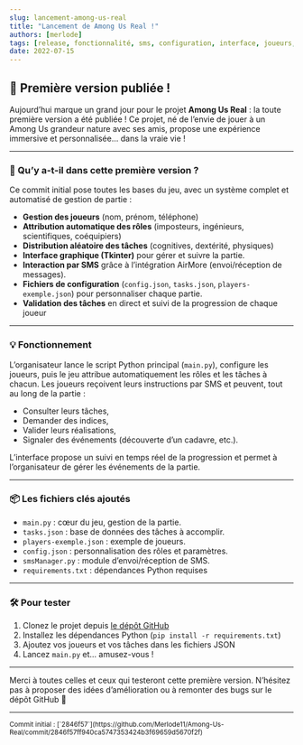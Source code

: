 ```yaml
---
slug: lancement-among-us-real
title: "Lancement de Among Us Real !"
authors: [merlode]
tags: [release, fonctionnalité, sms, configuration, interface, joueurs, tâches, among-us, irl]
date: 2022-07-15
---
```


## 🎉 Première version publiée !

Aujourd’hui marque un grand jour pour le projet **Among Us Real** : la toute première version a été publiée ! Ce projet, né de l’envie de jouer à un Among Us grandeur nature avec ses amis, propose une expérience immersive et personnalisée… dans la vraie vie !

<!-- truncate -->
---

### 🚀 Qu’y a-t-il dans cette première version ?

Ce commit initial pose toutes les bases du jeu, avec un système complet et automatisé de gestion de partie :

- **Gestion des joueurs** (nom, prénom, téléphone)
- **Attribution automatique des rôles** (imposteurs, ingénieurs, scientifiques, coéquipiers)
- **Distribution aléatoire des tâches** (cognitives, dextérité, physiques)
- **Interface graphique (Tkinter)** pour gérer et suivre la partie.
- **Interaction par SMS** grâce à l’intégration AirMore (envoi/réception de messages).
- **Fichiers de configuration** (`config.json`, `tasks.json`, `players-exemple.json`) pour personnaliser chaque partie.
- **Validation des tâches** en direct et suivi de la progression de chaque joueur

---

### 💡 Fonctionnement

L’organisateur lance le script Python principal (`main.py`), configure les joueurs, puis le jeu attribue automatiquement les rôles et les tâches à chacun. Les joueurs reçoivent leurs instructions par SMS et peuvent, tout au long de la partie :
- Consulter leurs tâches,
- Demander des indices,
- Valider leurs réalisations,
- Signaler des événements (découverte d’un cadavre, etc.).

L’interface propose un suivi en temps réel de la progression et permet à l’organisateur de gérer les événements de la partie.

---

### 📦 Les fichiers clés ajoutés

- `main.py` : cœur du jeu, gestion de la partie.
- `tasks.json` : base de données des tâches à accomplir.
- `players-exemple.json` : exemple de joueurs.
- `config.json` : personnalisation des rôles et paramètres.
- `smsManager.py` : module d’envoi/réception de SMS.
- `requirements.txt` : dépendances Python requises

---

### 🛠️ Pour tester

1. Clonez le projet depuis [le dépôt GitHub](https://github.com/Merlode11/Among-Us-Real)
2. Installez les dépendances Python (`pip install -r requirements.txt`)
3. Ajoutez vos joueurs et vos tâches dans les fichiers JSON
4. Lancez `main.py` et… amusez-vous !

---

Merci à toutes celles et ceux qui testeront cette première version. N’hésitez pas à proposer des idées d’amélioration ou à remonter des bugs sur le dépôt GitHub 🚀

---

<small>
Commit initial : [`2846f57`](https://github.com/Merlode11/Among-Us-Real/commit/2846f57ff940ca5747353424b3f69659d5670f2f)
</small>